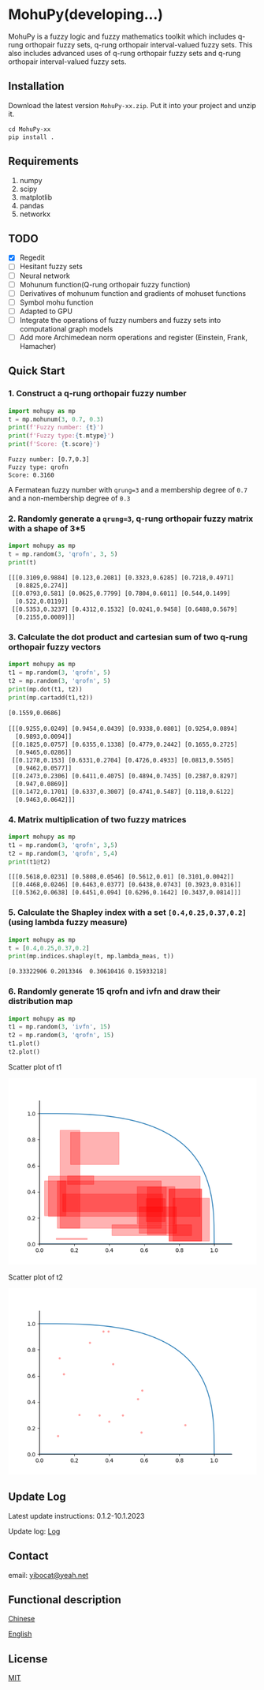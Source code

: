 # MohuPy(developing...)

MohuPy is a fuzzy logic and fuzzy mathematics toolkit which includes q-rung orthopair 
fuzzy sets, q-rung orthopair interval-valued fuzzy sets.
This also includes advanced uses of q-rung orthopair 
fuzzy sets and q-rung orthopair interval-valued fuzzy sets.

## Installation

Download the latest version `MohuPy-xx.zip`. Put it into your project and unzip it.
```shell
cd MohuPy-xx
pip install .
```

## Requirements

1. numpy
2. scipy
3. matplotlib
4. pandas
5. networkx

## TODO

 - [x] Regedit
 - [ ] Hesitant fuzzy sets
 - [ ] Neural network
 - [ ] Mohunum function(Q-rung orthopair fuzzy function)
 - [ ] Derivatives of mohunum function and gradients of mohuset functions 
 - [ ] Symbol mohu function
 - [ ] Adapted to GPU
 - [ ] Integrate the operations of fuzzy numbers and fuzzy sets into computational graph models
 - [ ] Add more Archimedean norm operations and register (Einstein, Frank, Hamacher)

## Quick Start

### 1. Construct a q-rung orthopair fuzzy number
```python
import mohupy as mp
t = mp.mohunum(3, 0.7, 0.3)
print(f'Fuzzy number: {t}')
print(f'Fuzzy type:{t.mtype}')
print(f'Score: {t.score}')
```
```
Fuzzy number: [0.7,0.3]
Fuzzy type: qrofn
Score: 0.3160 
```
A Fermatean fuzzy number with `qrung=3` and a membership degree of `0.7` and a non-membership degree of `0.3`

### 2. Randomly generate a `qrung=3`, q-rung orthopair fuzzy matrix with a shape of 3*5
```python
import mohupy as mp
t = mp.random(3, 'qrofn', 3, 5)
print(t)
```
```
[[[0.3109,0.9884] [0.123,0.2081] [0.3323,0.6285] [0.7218,0.4971]
  [0.8825,0.274]]
 [[0.0793,0.581] [0.0625,0.7799] [0.7804,0.6011] [0.544,0.1499]
  [0.522,0.0119]]
 [[0.5353,0.3237] [0.4312,0.1532] [0.0241,0.9458] [0.6488,0.5679]
  [0.2155,0.0089]]]
```

### 3. Calculate the dot product and cartesian sum of two q-rung orthopair fuzzy vectors
```python
import mohupy as mp
t1 = mp.random(3, 'qrofn', 5)
t2 = mp.random(3, 'qrofn', 5)
print(mp.dot(t1, t2))
print(mp.cartadd(t1,t2))
```
```
[0.1559,0.0686]

[[[0.9255,0.0249] [0.9454,0.0439] [0.9338,0.0801] [0.9254,0.0894]
  [0.9893,0.0094]]
 [[0.1825,0.0757] [0.6355,0.1338] [0.4779,0.2442] [0.1655,0.2725]
  [0.9465,0.0286]]
 [[0.1278,0.153] [0.6331,0.2704] [0.4726,0.4933] [0.0813,0.5505]
  [0.9462,0.0577]]
 [[0.2473,0.2306] [0.6411,0.4075] [0.4894,0.7435] [0.2387,0.8297]
  [0.947,0.0869]]
 [[0.1472,0.1701] [0.6337,0.3007] [0.4741,0.5487] [0.118,0.6122]
  [0.9463,0.0642]]]
```

### 4. Matrix multiplication of two fuzzy matrices
```python
import mohupy as mp
t1 = mp.random(3, 'qrofn', 3,5)
t2 = mp.random(3, 'qrofn', 5,4)
print(t1@t2)
```
```
[[[0.5618,0.0231] [0.5808,0.0546] [0.5612,0.01] [0.3101,0.0042]]
 [[0.4468,0.0246] [0.6463,0.0377] [0.6438,0.0743] [0.3923,0.0316]]
 [[0.5362,0.0638] [0.6451,0.094] [0.6296,0.1642] [0.3437,0.0814]]]
```

### 5. Calculate the Shapley index with a set `[0.4,0.25,0.37,0.2]` (using lambda fuzzy measure)
```python
import mohupy as mp
t = [0.4,0.25,0.37,0.2]
print(mp.indices.shapley(t, mp.lambda_meas, t))
```
```
[0.33322906 0.2013346  0.30610416 0.15933218]
```

### 6. Randomly generate 15 qrofn and ivfn and draw their distribution map

```python
import mohupy as mp
t1 = mp.random(3, 'ivfn', 15)
t2 = mp.random(3, 'qrofn', 15)
t1.plot()
t2.plot()
```

Scatter plot of t1

![img2.png](assets%2Fimg2.png)

Scatter plot of t2

![img1.png](assets%2Fimg1.png)


## Update Log
Latest update instructions: 0.1.2-10.1.2023


Update log: [Log](update.md)

## Contact

email: yibocat@yeah.net

## Functional description

[Chinese](docs/description(Chinese).md)

[English](docs/description(English).md)

## License
[MIT](LICENSE)